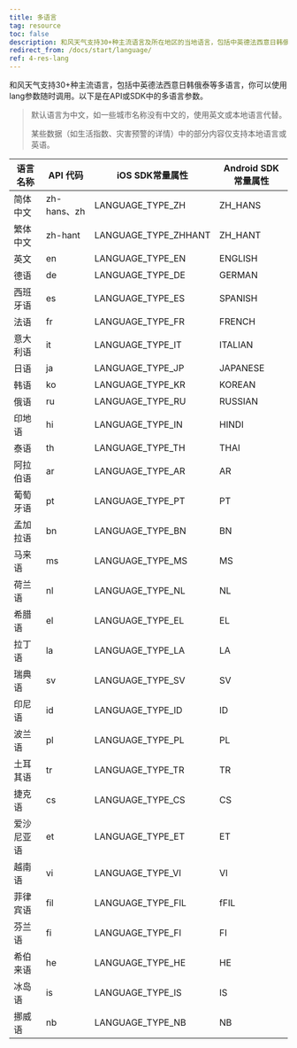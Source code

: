 ```yaml
---
title: 多语言
tag: resource
toc: false
description: 和风天气支持30+种主流语言及所在地区的当地语言，包括中英德法西意日韩俄泰等多语言，你可以使用lang参数随时调用。
redirect_from: /docs/start/language/
ref: 4-res-lang
---
```


和风天气支持30+种主流语言，包括中英德法西意日韩俄泰等多语言，你可以使用lang参数随时调用。以下是在API或SDK中的多语言参数。

> 默认语言为中文，如一些城市名称没有中文的，使用英文或本地语言代替。
> 
> 某些数据（如生活指数、灾害预警的详情）中的部分内容仅支持本地语言或英语。

| 语言名称  | API 代码        | iOS SDK常量属性       |Android SDK常量属性 | 
| ----------| --------------  |-------------------- |-------- |
| 简体中文  | zh-hans、zh  |LANGUAGE_TYPE_ZH     |ZH_HANS  |
| 繁体中文  | zh-hant       |LANGUAGE_TYPE_ZHHANT |ZH_HANT  |
| 英文      | en            |LANGUAGE_TYPE_EN     |ENGLISH  |
| 德语      | de            |LANGUAGE_TYPE_DE     |GERMAN   |
| 西班牙语  | es            |LANGUAGE_TYPE_ES     |SPANISH  |
| 法语      | fr            |LANGUAGE_TYPE_FR     |FRENCH   |
| 意大利语  | it            |LANGUAGE_TYPE_IT     |ITALIAN  |
| 日语      | ja            |LANGUAGE_TYPE_JP     |JAPANESE |
| 韩语      | ko            |LANGUAGE_TYPE_KR     |KOREAN   |
| 俄语      | ru            |LANGUAGE_TYPE_RU     |RUSSIAN  |
| 印地语    | hi            |LANGUAGE_TYPE_IN     |HINDI    |
| 泰语      | th            |LANGUAGE_TYPE_TH     |THAI     |
| 阿拉伯语  | ar            |LANGUAGE_TYPE_AR     |AR       |
| 葡萄牙语  | pt            |LANGUAGE_TYPE_PT     |PT       |
| 孟加拉语  | bn            |LANGUAGE_TYPE_BN     |BN       |
| 马来语    | ms            |LANGUAGE_TYPE_MS     |MS       |
| 荷兰语    | nl            |LANGUAGE_TYPE_NL     |NL       |
| 希腊语    | el            |LANGUAGE_TYPE_EL     |EL       |
| 拉丁语    | la            |LANGUAGE_TYPE_LA     |LA       |
| 瑞典语    | sv            |LANGUAGE_TYPE_SV     |SV       |
| 印尼语    | id            |LANGUAGE_TYPE_ID     |ID       |
| 波兰语    | pl            |LANGUAGE_TYPE_PL     |PL       |
| 土耳其语  | tr            |LANGUAGE_TYPE_TR     |TR       |
| 捷克语    | cs            |LANGUAGE_TYPE_CS     |CS       |
| 爱沙尼亚语| et            |LANGUAGE_TYPE_ET     |ET       |
| 越南语    | vi            |LANGUAGE_TYPE_VI     |VI       |
| 菲律宾语  | fil           |LANGUAGE_TYPE_FIL    |fFIL     |
| 芬兰语    | fi            |LANGUAGE_TYPE_FI     |FI       |
| 希伯来语  | he            |LANGUAGE_TYPE_HE     |HE       |
| 冰岛语    | is            |LANGUAGE_TYPE_IS     |IS       |
| 挪威语    | nb            |LANGUAGE_TYPE_NB     |NB       |
